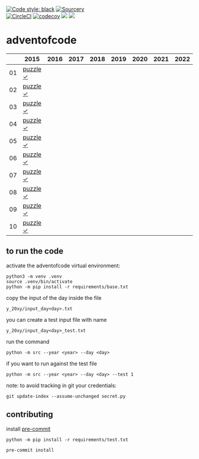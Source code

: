 [![Code style: black](https://img.shields.io/badge/code%20style-black-000000.svg)](https://github.com/psf/black)
[![Sourcery](https://img.shields.io/badge/Sourcery-enabled-brightgreen)](https://sourcery.ai)  
[![CircleCI](https://circleci.com/gh/Stegallo/adventofcode.svg?style=shield)](https://circleci.com/gh/Stegallo/adventofcode)
[![codecov](https://codecov.io/gh/stegallo/adventofcode/branch/master/graph/badge.svg)](https://codecov.io/gh/stegallo/adventofcode)
<a href="https://codeclimate.com/github/Stegallo/adventofcode/test_coverage"><img src="https://api.codeclimate.com/v1/badges/d3a26d2fed4f5d3b04c7/test_coverage" /></a>
<a href="https://codeclimate.com/github/Stegallo/adventofcode/maintainability"><img src="https://api.codeclimate.com/v1/badges/d3a26d2fed4f5d3b04c7/maintainability" /></a>
# adventofcode

|    | 2015        | 2016        | 2017        | 2018        | 2019        | 2020        | 2021        | 2022        |
| -  | -           | -           | -           | -           | -           | -           | -           | -           |
| 01 | [puzzle][201501p]</br>[✓][201501] |  |  |  |  |  |  |  |
| 02 | [puzzle][201502p]</br>[✓][201502] |  |  |  |  |  |  |  |
| 03 | [puzzle][201503p]</br>[✓][201503] |  |  |  |  |  |  |  |
| 04 | [puzzle][201504p]</br>[✓][201504] |  |  |  |  |  |  |  |
| 05 | [puzzle][201505p]</br>[✓][201505] |  |  |  |  |  |  |  |
| 06 | [puzzle][201506p]</br>[✓][201506] |  |  |  |  |  |  |  |
| 07 | [puzzle][201507p]</br>[✓][201507] |  |  |  |  |  |  |  |
| 08 | [puzzle][201508p]</br>[✓][201508] |  |  |  |  |  |  |  |
| 09 | [puzzle][201509p]</br>[✓][201509] |  |  |  |  |  |  |  |
| 10 | [puzzle][201510p]</br>[✓][201510] |  |  |  |  |  |  |  |

[201501]: https://github.com/Stegallo/adventofcode/blob/master/y_2015/day1.py
[201501p]: https://adventofcode.com/2015/day/1
[201502]: https://github.com/Stegallo/adventofcode/blob/master/y_2015/day2.py
[201502p]: https://adventofcode.com/2015/day/2
[201503]: https://github.com/Stegallo/adventofcode/blob/master/y_2015/day3.py
[201503p]: https://adventofcode.com/2015/day/3
[201504]: https://github.com/Stegallo/adventofcode/blob/master/y_2015/day4.py
[201504p]: https://adventofcode.com/2015/day/4
[201505]: https://github.com/Stegallo/adventofcode/blob/master/y_2015/day5.py
[201505p]: https://adventofcode.com/2015/day/5
[201506]: https://github.com/Stegallo/adventofcode/blob/master/y_2015/day6.py
[201506p]: https://adventofcode.com/2015/day/6
[201507]: https://github.com/Stegallo/adventofcode/blob/master/y_2015/day7.py
[201507p]: https://adventofcode.com/2015/day/7
[201508]: https://github.com/Stegallo/adventofcode/blob/master/y_2015/day8.py
[201508p]: https://adventofcode.com/2015/day/8
[201509]: https://github.com/Stegallo/adventofcode/blob/master/y_2015/day9.py
[201509p]: https://adventofcode.com/2015/day/9
[201510]: https://github.com/Stegallo/adventofcode/blob/master/y_2015/day10.py
[201510p]: https://adventofcode.com/2015/day/10

## to run the code

activate the adventofcode virtual environment:
```
python3 -m venv .venv
source .venv/bin/activate
python -m pip install -r requirements/base.txt
```

copy the input of the day inside the file
```
y_20xy/input_day<day>.txt
```
you can create a test input file with name
```
y_20xy/input_day<day>_test.txt
```

run the command
```
python -m src --year <year> --day <day>
```
if you want to run against the test file
```
python -m src --year <year> --day <day> --test 1
```

note: to avoid tracking in git your credentials:
```
git update-index --assume-unchanged secret.py
```

## contributing

install [pre-commit](https://pre-commit.com/)

```
python -m pip install -r requirements/test.txt
```
```
pre-commit install
```
